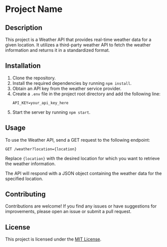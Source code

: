 # Project Name

## Description

This project is a Weather API that provides real-time weather data for a given location. It utilizes a third-party weather API to fetch the weather information and returns it in a standardized format.

## Installation

1. Clone the repository.
2. Install the required dependencies by running `npm install`.
3. Obtain an API key from the weather service provider.
4. Create a `.env` file in the project root directory and add the following line:
    ```
    API_KEY=your_api_key_here
    ```
5. Start the server by running `npm start`.

## Usage

To use the Weather API, send a GET request to the following endpoint:

```
GET /weather?location={location}
```

Replace `{location}` with the desired location for which you want to retrieve the weather information.

The API will respond with a JSON object containing the weather data for the specified location.

## Contributing

Contributions are welcome! If you find any issues or have suggestions for improvements, please open an issue or submit a pull request.

## License

This project is licensed under the [MIT License](LICENSE).
